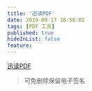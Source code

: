 ```yaml
---
title: '迅读PDF'
date: 2019-09-17 16:58:02
tags: [PDF 工具]
published: true
hideInList: false
feature: 
---
```

[迅读PDF](http://www.xundupdf.com/)
> 可免删除保留电子签名